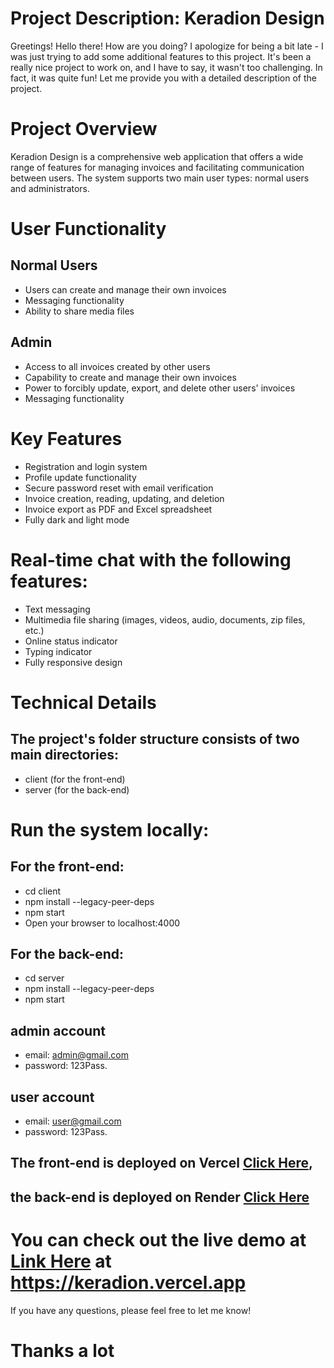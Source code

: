 # Project Description: Keradion Design
Greetings!
Hello there! How are you doing? I apologize for being a bit late - I was just trying to add some additional features to this project. It's been a really nice project to work on, and I have to say, it wasn't too challenging. In fact, it was quite fun! Let me provide you with a detailed description of the project.

 # Project Overview
Keradion Design is a comprehensive web application that offers a wide range of features for managing invoices and facilitating communication between users. The system supports two main user types: normal users and administrators.

# User Functionality
## Normal Users
- Users can create and manage their own invoices
- Messaging functionality
- Ability to share media files
## Admin
- Access to all invoices created by other users
- Capability to create and manage their own invoices
- Power to forcibly update, export, and delete other users' invoices
- Messaging functionality
# Key Features
- Registration and login system
- Profile update functionality
- Secure password reset with email verification
- Invoice creation, reading, updating, and deletion
- Invoice export as PDF and Excel spreadsheet
- Fully dark and light mode
# Real-time chat with the following features:
- Text messaging
- Multimedia file sharing (images, videos, audio, documents, zip files, etc.)
- Online status indicator
- Typing indicator
- Fully responsive design
# Technical Details
## The project's folder structure consists of two main directories:
 - client (for the front-end)
 - server (for the back-end)
# Run the system locally:

## For the front-end:
- cd client
- npm install --legacy-peer-deps
- npm start
- Open your browser to localhost:4000
## For the back-end:
- cd server
- npm install --legacy-peer-deps
- npm start
## admin account 
- email: admin@gmail.com
- password: 123Pass.
## user account 
- email: user@gmail.com
- password: 123Pass.
## The front-end is deployed on Vercel [Click Here](https://keradion.vercel.app), 
## the back-end is deployed on Render [Click Here](https://keradion.onrender.com)

# You can check out the live demo at [Link Here](https://keradion.vercel.app) at https://keradion.vercel.app

If you have any questions, please feel free to let me know!
# Thanks a lot

